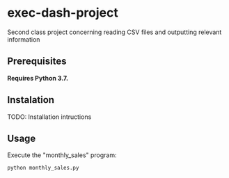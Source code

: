 # exec-dash-project
Second class project concerning reading CSV files and outputting relevant information

## Prerequisites

**Requires Python 3.7.**

## Instalation 

TODO: Installation intructions

## Usage

Execute the "monthly_sales" program:

```sh
python monthly_sales.py
```
